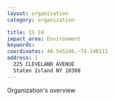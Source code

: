 ```yaml
---
layout: organization
category: organization

title: IS 24
impact_area: Environment
keywords: 
coordinates: 40.545246,-74.146111
address: |
  225 CLEVELAND AVENUE
  Staten Island NY 10308
---
```

Organization's overview
